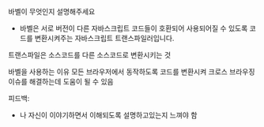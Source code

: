바벨이 무엇인지 설명해주세요

- 바벨은 서로 버전이 다른 자바스크립트 코드들이 호환되어 사용되어질 수 있도록 코드를 변환시켜주는 자바스크립트 트랜스파일러입니다.

트랜스파일은 소스코드를 다른 소스코드로 변환시키는 것

바벨을 사용하는 이유
모든 브라우저에서 동작하도록 코드를 변환시켜 크로스 브라우징 이슈를 해결하는데 도움이 될 수 있음

피드백:

- 나 자신이 이야기하면서 이해되도록 설명하고있는지 느껴야 함
